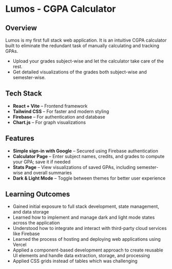 # Lumos - CGPA Calculator

## Overview

Lumos is my first full stack web application. It is an intuitive CGPA calculator built to eliminate the redundant task of manually calculating and tracking GPAs.

* Upload your grades subject-wise and let the calculator take care of the rest.
* Get detailed visualizations of the grades both subject-wise and semester-wise.

## Tech Stack

* **React + Vite** – Frontend framework
* **Tailwind CSS** – For faster and modern styling
* **Firebase** – For authentication and database
* **Chart.js** – For graph visualizations

## Features

* **Simple sign-in with Google** – Secured using Firebase authentication
* **Calculator Page** – Enter subject names, credits, and grades to compute your GPA; save it if needed
* **Stats Page** – View visualizations of saved GPAs, including semester-wise and overall summaries
* **Dark & Light Mode** – Toggle between themes for better user experience

## Learning Outcomes

* Gained initial exposure to full stack development, state management, and data storage
* Learned how to implement and manage dark and light mode states across the application
* Understood how to integrate and interact with third-party cloud services like Firebase
* Learned the process of hosting and deploying web applications using Vercel
* Applied a component-based development approach to create reusable UI elements and handle data extraction, storage, and processing
* Applied CSS grids instead of tables which was challenging
